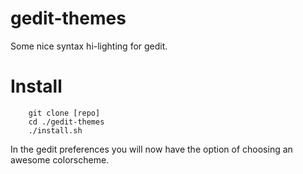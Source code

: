 gedit-themes
============

Some nice syntax hi-lighting for gedit.


Install
=======


		git clone [repo]
		cd ./gedit-themes
		./install.sh


In the gedit preferences you will now have the option of choosing an awesome colorscheme.
